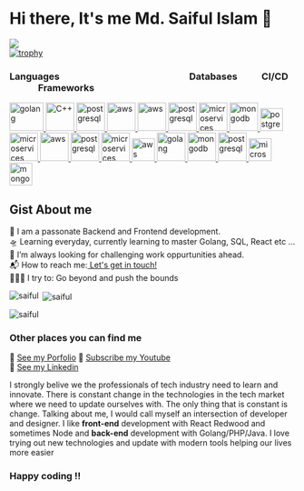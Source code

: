 # Hi there, It's me Md. Saiful Islam 👋   
<!--  ![Visitor Count](https://profile-counter.glitch.me/{SaifulJnU}/count.svg) -->
![](https://komarev.com/ghpvc/?username=saifuljnu&label=PROFILE+VIEWS) <br>
[![trophy](https://github-profile-trophy.vercel.app/?username=saifuljnu&row=1&theme=algolia)](https://github.com/ryo-ma/github-profile-trophy)

<h3 align="left">Languages&nbsp;&nbsp;&nbsp;&nbsp;&nbsp;&nbsp;&nbsp;&nbsp;&nbsp;&nbsp;&nbsp;&nbsp;&nbsp;&nbsp;&nbsp;&nbsp;&nbsp;&nbsp;&nbsp;&nbsp;&nbsp;&nbsp;&nbsp;&nbsp;&nbsp;&nbsp;&nbsp;&nbsp;&nbsp;&nbsp;&nbsp;&nbsp;&nbsp;&nbsp;&nbsp;&nbsp;&nbsp;&nbsp;&nbsp;&nbsp;&nbsp;&nbsp;&nbsp;&nbsp;&nbsp;&nbsp;&nbsp;&nbsp;&nbsp;&nbsp;&nbsp;&nbsp;&nbsp;&nbsp;&nbsp;&nbsp;&nbsp;&nbsp;&nbsp;Databases&nbsp;&nbsp;&nbsp;&nbsp;&nbsp;&nbsp;&nbsp;&nbsp;&nbsp;&nbsp;&nbsp;CI/CD&nbsp;&nbsp;&nbsp;&nbsp;&nbsp;&nbsp;&nbsp;&nbsp;&nbsp;&nbsp;&nbsp;&nbsp;&nbsp;&nbsp;&nbsp;&nbsp;Frameworks</h3>
<p align="left">
    <a href="https://golang.org/" target="_blank" rel="noreferrer">
        <img src="https://github.com/SaifulJnU/SaifulJnU/assets/47039014/f0e9cfd6-3f8a-4b6e-8ed3-65f5b416d2fe" alt="golang" width="60" height="50"/>
    </a>
    <a href="https://www.cplusplus.com/" target="_blank" rel="noreferrer">
        <img src="https://github.com/SaifulJnU/SaifulJnU/assets/47039014/9a400558-af10-4337-ac1f-019c865cb4a2" alt="C++" width="50" height="50"/>
    </a>
    <a href="https://www.postgresql.org/" target="_blank" rel="noreferrer">
        <img src="https://github.com/SaifulJnU/SaifulJnU/assets/47039014/05806bb6-3024-4d91-9279-5d59592dcb1b" alt="postgresql" width="50" height="50"/>
    </a>
    <a href="https://aws.amazon.com/" target="_blank" rel="noreferrer">
        <img src="https://github.com/SaifulJnU/SaifulJnU/assets/47039014/42380d36-724c-401c-b1ad-f8eb4f3c86d2" alt="aws" width="50" height="50"/>
    </a>
    <a href="https://aws.amazon.com/" target="_blank" rel="noreferrer">
        <img src="https://github.com/SaifulJnU/SaifulJnU/assets/47039014/0e178b9f-f6ea-4238-b6ab-31439cf054d6" alt="aws" width="50" height="50"/>
    </a>
    <a href="https://www.postgresql.org/" target="_blank" rel="noreferrer">
        <img src="https://github.com/SaifulJnU/SaifulJnU/assets/47039014/5e01482e-f49a-43c8-bed9-a112d4396abc" alt="postgresql" width="50" height="50"/>
    </a>
    <a href="https://microservices.io/" target="_blank" rel="noreferrer">
        <img src="https://github.com/SaifulJnU/SaifulJnU/assets/47039014/603fdba2-b172-427d-8cf7-b3c0f32bb6e5" alt="microservices" width="50" height="50"/>
    </a>
    <a href="https://www.mongodb.com/" target="_blank" rel="noreferrer">
        <img src="https://github.com/SaifulJnU/SaifulJnU/assets/47039014/9bc3d3be-3021-4a4e-a9e2-b16c5c4bebd6" alt="mongodb" width="50" height="50"/>
    </a>
    <a href="https://www.postgresql.org/" target="_blank" rel="noreferrer">
        <img src="https://github.com/SaifulJnU/SaifulJnU/assets/47039014/936f298c-f178-49f3-8ab4-231d2ee8ac78" alt="postgresql" width="40" height="40"/>
    </a>
    <a href="https://microservices.io/" target="_blank" rel="noreferrer">
        <img src="https://github.com/SaifulJnU/SaifulJnU/assets/47039014/0aaee5fe-41dd-4f93-aca8-253cae230bc3" alt="microservices" width="50" height="50"/>
    </a>

   <a href="https://aws.amazon.com/" target="_blank" rel="noreferrer">
        <img src="https://github.com/SaifulJnU/SaifulJnU/assets/47039014/1924afd4-c0ff-42c0-9a0d-bb18b3513df9" alt="aws" width="50" height="50"/>
    </a>
   <a href="https://www.postgresql.org/" target="_blank" rel="noreferrer">
        <img src="https://github.com/SaifulJnU/SaifulJnU/assets/47039014/7ced6058-5420-4a7e-b458-8631207a1b51" alt="postgresql" width="50" height="50"/>
    </a>
    <a href="https://microservices.io/" target="_blank" rel="noreferrer">
        <img src="https://github.com/SaifulJnU/SaifulJnU/assets/47039014/faae77ae-1b61-4592-8860-3990221a2d76" alt="microservices" width="50" height="50"/>
    </a>
     <a href="https://aws.amazon.com/" target="_blank" rel="noreferrer">
        <img src="https://github.com/SaifulJnU/SaifulJnU/assets/47039014/f9e32604-a0dc-4995-a410-db2a1a90a3df" alt="aws" width="40" height="40"/>
    </a>
    <a href="https://golang.org/" target="_blank" rel="noreferrer">
        <img src="https://github.com/SaifulJnU/SaifulJnU/assets/47039014/a6f7c389-f189-49ec-9a17-0ef2c4a3470b" alt="golang" width="50" height="50"/>
    </a>
    <a href="https://www.mongodb.com/" target="_blank" rel="noreferrer">
        <img src="https://github.com/SaifulJnU/SaifulJnU/assets/47039014/a18d1463-73cd-4725-b316-2d3b1288318d" alt="mongodb" width="50" height="50"/>
    </a>
    <a href="https://www.postgresql.org/" target="_blank" rel="noreferrer">
        <img src="https://github.com/SaifulJnU/SaifulJnU/assets/47039014/07a81c4f-69a6-4bec-b746-52826f5d3762" alt="postgresql" width="50" height="50"/>
    </a>

   <a href="https://microservices.io/" target="_blank" rel="noreferrer">
        <img src="https://github.com/SaifulJnU/SaifulJnU/assets/47039014/58e09929-7e2c-46f7-abeb-42fcca663e60" alt="microservices" width="40" height="40"/>
    </a>
    <a href="https://www.mongodb.com/" target="_blank" rel="noreferrer">
        <img src="https://github.com/SaifulJnU/SaifulJnU/assets/47039014/6be68c11-7156-47ce-ae9d-ec013a2a900d" alt="mongodb" width="40" height="40"/>
    </a>
</p>

## Gist About me
🎤 I am a passonate Backend and Frontend development.<br>
🛸 Learning everyday, currently learning to master Golang, SQL, React etc ...<br>
🌋 I’m always looking for challenging work oppurtunities ahead. <br>
📬 How to reach me:<a href="mailto:saiful.cse98@gmail.com"> Let's get in touch! </a><br>
🧗🏾‍♀️ I try to: Go beyond and push the bounds

<p><img align="left" src="https://github-readme-stats.vercel.app/api/top-langs?username=saifuljnu&show_icons=true&locale=en&layout=compact" alt="saiful" /></p>
<p>&nbsp;<img align="center" src="https://github-readme-stats.vercel.app/api?username=saifuljnu&show_icons=true&locale=en" alt="saiful" /></p>
<p><img align="center" src="https://github-readme-streak-stats.herokuapp.com/?user=saifuljnu&" alt="saiful" /></p>


### Other places you can find me
🐣 [See my Porfolio](https://md-saiful-islam.netlify.app)
🎥 [Subscribe my Youtube](https://www.youtube.com/channel/UCSy3zROQsaLCKBn7TNZEeZw)<br>
🐣 [See my Linkedin](https://www.linkedin.com/in/md-saiful-islam-45290513b/)

I strongly belive we the professionals of tech industry need to learn and innovate. There is constant change in the technologies in the tech market where we need to update ourselves with. The only thing that is constant is change. Talking about me, I would call myself an intersection of developer and designer. I like **front-end** development with React Redwood and sometimes Node and **back-end** development with Golang/PHP/Java. I love trying out new technologies and update with modern tools helping our lives more easier
### Happy coding !!


